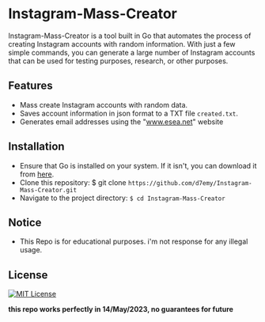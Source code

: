 # Instagram-Mass-Creator
 Instagram-Mass-Creator is a tool built in Go that automates the process of creating Instagram accounts with random information. With just a few simple commands, you can generate a large number of Instagram accounts that can be used for testing purposes, research, or other purposes.

## Features
 - Mass create Instagram accounts with random data.
 - Saves account information in json format to a TXT file `created.txt`.
 - Generates email addresses using the "www.esea.net" website
## Installation
 - Ensure that Go is installed on your system. If it isn't, you can download it from [here](https://golang.org/dl/).
 - Clone this repository: $ git clone `https://github.com/d7emy/Instagram-Mass-Creator.git`
 - Navigate to the project directory: `$ cd Instagram-Mass-Creator`

## Notice
 - This Repo is for educational purposes. i'm not response for any illegal usage.
 
## License

[![MIT License](https://img.shields.io/badge/License-MIT-green.svg)](https://choosealicense.com/licenses/mit/)

**this repo works perfectly in 14/May/2023, no guarantees for future**
